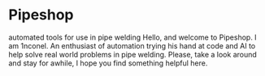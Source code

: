 # Pipeshop
automated tools for use in pipe welding 
Hello, and welcome to Pipeshop. I am 1nconel. An enthusiast of automation trying his hand at code and AI to help solve real world problems in pipe welding. Please, take a look around and stay for awhile, I hope you find something helpful here. 
